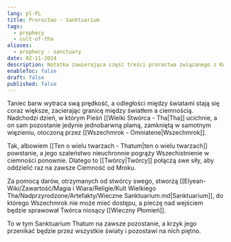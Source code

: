 ```yaml
---
lang: pl-PL
title: Proroctwo - Sanktuarium
tags:
  - prophecy
  - cult-of-tha
aliases:
  - prophecy - sanctuary
date: 02-11-2024
description: Notatka zawierająca część treści proroctwa związanego z Kultem Wielkiego Tha.
enableToc: false
draft: false
published: false
---
```

Taniec barw wytraca swą prędkość, a odległości między światami stają się coraz większe, zacierając granicę między światłem a ciemnością.
Nadchodzi dzień, w którym Pieśń [[Wielki Stwórca - Tha|Tha]] ucichnie, a on sam pozostanie jedynie jednobarwną plamą, zamkniętą w samotnym więzieniu, otoczoną przez [[Wszechmrok - Omniatene|Wszechmrok]].

Tak, albowiem [[Ten o wielu twarzach - Thatum|ten o wielu twarzach]] powstanie, a jego szaleństwo nieuchronnie pogrąży Wszechistnienie w ciemności ponownie. Dlatego to [[Twórcy|Twórcy]] połączą swe siły, aby oddzielić raz na zawsze Ciemność od Mroku. 

Za pomocą darów, otrzymanych od stwórcy swego, stworzą [[Elyean-Wiki/Zawartość/Magia i Wiara/Religie/Kult Wielkiego Tha/Nadprzyrodzone/Artefakty/Wieczne Sanktuarium.md|Sanktuarium]], do którego Wszechmrok nie może mieć dostępu, a pieczę nad wejściem będzie sprawował Twórca niosący [[Wieczny Płomień]]. 

To w tym Sanktuarium Thatum na zawsze pozostanie, a krzyk jego przenikać będzie przez wszystkie światy i pozostawi na nich piętno.


